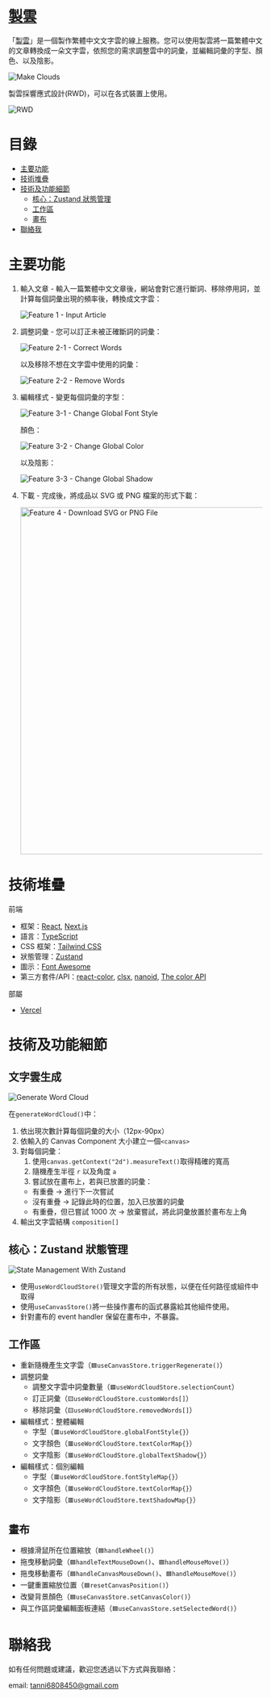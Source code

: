 # [製雲](https://make-clouds.vercel.app/)

「[製雲](https://make-clouds.vercel.app/)」是一個製作繁體中文文字雲的線上服務。您可以使用製雲將一篇繁體中文的文章轉換成一朵文字雲，依照您的需求調整雲中的詞彙，並編輯詞彙的字型、顏色、以及陰影。

![Make Clouds](./assets/index-wordcloud.png)

製雲採響應式設計(RWD)，可以在各式裝置上使用。

![RWD](./assets/RWD.png)

# 目錄

- [主要功能](#主要功能)
- [技術堆疊](#技術堆疊)
- [技術及功能細節](#技術及功能細節)
  - [核心：Zustand 狀態管理](#核心zustand-狀態管理)
  - [工作區](#工作區)
  - [畫布](#畫布)
- [聯絡我](#聯絡我)

# 主要功能

1. 輸入文章 - 輸入一篇繁體中文文章後，網站會對它進行斷詞、移除停用詞，並計算每個詞彙出現的頻率後，轉換成文字雲：

   ![Feature 1 - Input Article](./assets/feature_1.gif)

2. 調整詞彙 - 您可以訂正未被正確斷詞的詞彙：

   ![Feature 2-1 - Correct Words](./assets/feature_2-1.gif)

   以及移除不想在文字雲中使用的詞彙：

   ![Feature 2-2 - Remove Words](./assets/feature_2-2.gif)

3. 編輯樣式 - 變更每個詞彙的字型：

   ![Feature 3-1 - Change Global Font Style](./assets/feature_3-1.gif)

   顏色：

   ![Feature 3-2 - Change Global Color](./assets/feature_3-2.gif)

   以及陰影：

   ![Feature 3-3 - Change Global Shadow](./assets/feature_3-3.gif)

4. 下載 - 完成後，將成品以 SVG 或 PNG 檔案的形式下載：

   <img src="./assets/feature_4.png" alt="Feature 4 - Download SVG or PNG File" width="688">

# 技術堆疊

前端

- 框架：[React](https://react.dev/), [Next.js](https://nextjs.org/)
- 語言：[TypeScript](https://www.typescriptlang.org/)
- CSS 框架：[Tailwind CSS](https://tailwindcss.com/)
- 狀態管理：[Zustand](https://github.com/pmndrs/zustand)
- 圖示：[Font Awesome](https://fontawesome.com/license/free)
- 第三方套件/API：[react-color](https://github.com/casesandberg/react-color), [clsx](https://github.com/lukeed/clsx), [nanoid](https://github.com/ai/nanoid), [The color API](https://github.com/joshbeckman/thecolorapi)

部屬

- [Vercel](https://vercel.com/)

# 技術及功能細節

## 文字雲生成

![Generate Word Cloud](./assets/tech-detail_generateWordCloud.png)

在`generateWordCloud()`中：

1. 依出現次數計算每個詞彙的大小（12px-90px）
2. 依輸入的 Canvas Component 大小建立一個`<canvas>`
3. 對每個詞彙：
   1. 使用`canvas.getContext("2d").measureText()`取得精確的寬高
   2. 隨機產生半徑 `r` 以及角度 `a`
   3. 嘗試放在畫布上，若與已放置的詞彙：
   - 有重疊 -> 進行下一次嘗試
   - 沒有重疊 -> 記錄此時的位置，加入已放置的詞彙
   - 有重疊，但已嘗試 1000 次 -> 放棄嘗試，將此詞彙放置於畫布左上角
4. 輸出文字雲結構 `composition[]`

## 核心：Zustand 狀態管理

![State Management With Zustand](./assets/tech-detail_zustand.png)

- 使用`useWordCloudStore()`管理文字雲的所有狀態，以便在任何路徑或組件中取得
- 使用`useCanvasStore()`將一些操作畫布的函式暴露給其他組件使用。
- 針對畫布的 event handler 保留在畫布中，不暴露。

## 工作區

- 重新隨機產生文字雲（`🟦useCanvasStore.triggerRegenerate()`）
- 調整詞彙
  - 調整文字雲中詞彙數量（`🟩useWordCloudStore.selectionCount`）
  - 訂正詞彙（`🟨useWordCloudStore.customWords[]`）
  - 移除詞彙（`🟨useWordCloudStore.removedWords[]`）
- 編輯樣式：整體編輯
  - 字型（`🟥useWordCloudStore.globalFontStyle{}`）
  - 文字顏色（`🟥useWordCloudStore.textColorMap{}`）
  - 文字陰影（`🟥useWordCloudStore.globalTextShadow{}`）
- 編輯樣式：個別編輯
  - 字型（`🟥useWordCloudStore.fontStyleMap{}`）
  - 文字顏色（`🟥useWordCloudStore.textColorMap{}`）
  - 文字陰影（`🟥useWordCloudStore.textShadowMap{}`）

## 畫布

- 根據滑鼠所在位置縮放（`🟦handleWheel()`）
- 拖曳移動詞彙（`🟦handleTextMouseDown()`、`🟦handleMouseMove()`）
- 拖曳移動畫布（`🟦handleCanvasMouseDown()`、`🟦handleMouseMove()`）
- 一鍵重置縮放位置（`🟦resetCanvasPosition()`）
- 改變背景顏色（`🟦useCanvasStore.setCanvasColor()`）
- 與工作區詞彙編輯面板連結（`🟦useCanvasStore.setSelectedWord()`）

# 聯絡我

如有任何問題或建議，歡迎您透過以下方式與我聯絡：

email: [tanni6808450@gmail.com](mailto:tanni6808450@gmail.com)
